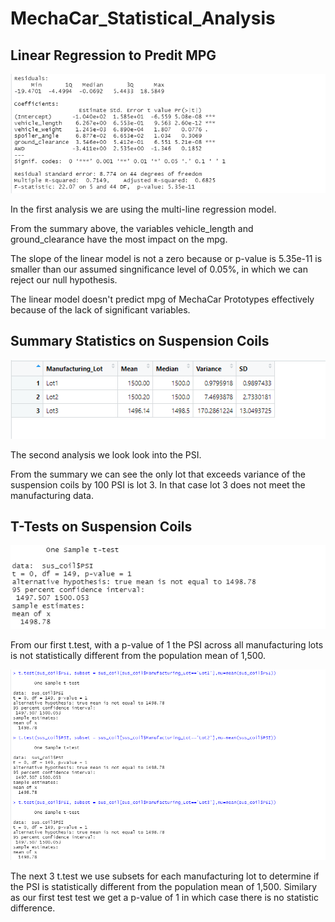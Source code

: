 # MechaCar_Statistical_Analysis

## Linear Regression to Predit MPG

![line_image](resources/lm_summary.png)

In the first analysis we are using the multi-line regression model.

From the summary above, the variables vehicle_length and ground_clearance have the most impact on the mpg.

The slope of the linear model is not a zero because or p-value is 5.35e-11 is smaller than our assumed singnificance level of 0.05%, in which we can reject our null hypothesis.

The linear model doesn't predict mpg of MechaCar Prototypes effectively because of the lack of significant variables.

## Summary Statistics on Suspension Coils

![line_image](resources/lot_summary.png)

The second analysis we look look into the PSI.

From the summary we can see the only lot that exceeds variance of the suspension coils by 100 PSI is lot 3. In that case lot 3 does not meet the manufacturing data. 

## T-Tests on Suspension Coils

![line_image](resources/single_test.png)

From our first t.test, with a p-value of 1 the PSI across all manufacturing lots is not statistically different from the population mean of 1,500.

![line_image](resources/lots_ttest.png)

The next 3 t.test we use subsets for each manufacturing lot to determine if the PSI is statistically different from the population mean of 1,500. Similary as our first test test we get a p-value of 1 in which case there is no statistic difference.




